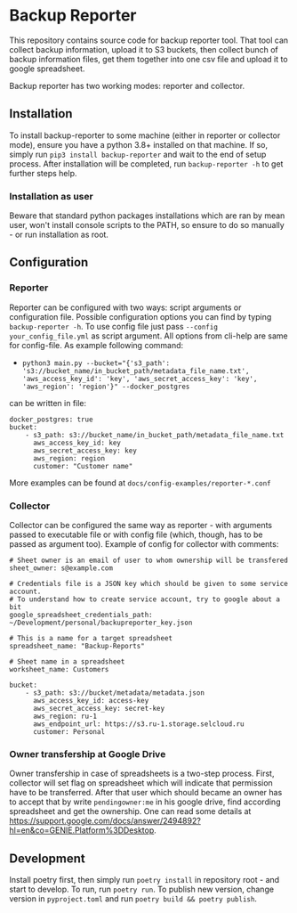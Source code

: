 # Backup Reporter

This repository contains source code for backup reporter tool. That tool can
collect backup information, upload it to S3 buckets, then collect bunch of
backup information files, get them together into one csv file and upload it to
google spreadsheet.

Backup reporter has two working modes: reporter and collector.

## Installation

To install backup-reporter to some machine (either in reporter or collector
mode), ensure you have a python 3.8+ installed on that machine. If so, simply
run `pip3 install backup-reporter` and wait to the end of setup process. After
installation will be completed, run `backup-reporter -h` to get further steps
help.

### Installation as user

Beware that standard python packages installations which are ran by mean user,
won't install console scripts to the PATH, so ensure to do so manually - or run
installation as root.

## Configuration

### Reporter

Reporter can be configured with two ways: script arguments or configuration
file. Possible configuration options you can find by typing `backup-reporter
-h`. To use config file just pass `--config your_config_file.yml` as script
argument.
All options from cli-help are same for config-file. As example following
command:
- `python3 main.py --bucket="{'s3_path':
  's3://bucket_name/in_bucket_path/metadata_file_name.txt',
  'aws_access_key_id': 'key', 'aws_secret_access_key': 'key', 'aws_region':
  'region'}" --docker_postgres`

can be written in file:
```
docker_postgres: true
bucket:
    - s3_path: s3://bucket_name/in_bucket_path/metadata_file_name.txt
      aws_access_key_id: key
      aws_secret_access_key: key
      aws_region: region
      customer: "Customer name"
```

More examples can be found at `docs/config-examples/reporter-*.conf`

### Collector

Collector can be configured the same way as reporter - with arguments passed to
executable file or with config file (which, though, has to be passed as
argument too). Example of config for collector with comments:

```
# Sheet owner is an email of user to whom ownership will be transfered
sheet_owner: s@example.com

# Credentials file is a JSON key which should be given to some service account.
# To understand how to create service account, try to google about a bit
google_spreadsheet_credentials_path: ~/Development/personal/backupreporter_key.json

# This is a name for a target spreadsheet
spreadsheet_name: "Backup-Reports"

# Sheet name in a spreadsheet
worksheet_name: Customers

bucket:
    - s3_path: s3://bucket/metadata/metadata.json
      aws_access_key_id: access-key
      aws_secret_access_key: secret-key
      aws_region: ru-1
      aws_endpoint_url: https://s3.ru-1.storage.selcloud.ru
      customer: Personal
```

### Owner transfership at Google Drive

Owner transfership in case of spreadsheets is a two-step process. First,
collector will set flag on spreadsheet which will indicate that permission have
to be transferred. After that user which should became an owner has to accept
that by write `pendingowner:me` in his google drive, find according spreadsheet
and get the ownership. One can read some details at
https://support.google.com/docs/answer/2494892?hl=en&co=GENIE.Platform%3DDesktop.

## Development

Install poetry first, then simply run `poetry install` in repository root - and
start to develop. To run, run `poetry run`. To publish new version, change
version in `pyproject.toml` and run `poetry build && poetry publish`.

